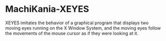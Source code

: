# MachiKania-XEYES

XEYES imitates the behavior of a graphical program that displays two moving eyes running on the X Window System, and the moving eyes follow the movements of the mouse cursor as if they were looking at it.
